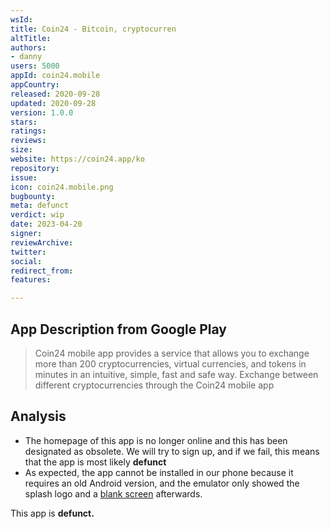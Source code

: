 ```yaml
---
wsId: 
title: Coin24 - Bitcoin, cryptocurren
altTitle: 
authors:
- danny
users: 5000
appId: coin24.mobile
appCountry: 
released: 2020-09-28
updated: 2020-09-28
version: 1.0.0
stars: 
ratings: 
reviews: 
size: 
website: https://coin24.app/ko
repository: 
issue: 
icon: coin24.mobile.png
bugbounty: 
meta: defunct
verdict: wip
date: 2023-04-20
signer: 
reviewArchive: 
twitter: 
social: 
redirect_from: 
features: 

---
```


## App Description from Google Play 

> Coin24 mobile app provides a service that allows you to exchange more than 200 cryptocurrencies, virtual currencies, and tokens in minutes in an intuitive, simple, fast and safe way. Exchange between different cryptocurrencies through the Coin24 mobile app

## Analysis 

- The homepage of this app is no longer online and this has been designated as obsolete. We will try to sign up, and if we fail, this means that the app is most likely **defunct**
- As expected, the app cannot be installed in our phone because it requires an old Android version, and the emulator only showed the splash logo and a [blank screen](https://twitter.com/BitcoinWalletz/status/1648926465290018817) afterwards. 

This app is **defunct.** 